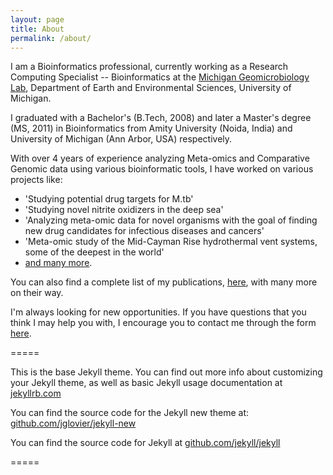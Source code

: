 ```yaml
---
layout: page
title: About
permalink: /about/
---
```


I am a Bioinformatics professional, currently working as a Research Computing Specialist -- Bioinformatics at the [Michigan Geomicrobiology Lab](http://www.earth.lsa.umich.edu/geomicrobiology/Index.html), Department of Earth and Environmental Sciences, University of Michigan. 

I graduated with a Bachelor's (B.Tech, 2008) and later a Master's degree (MS, 2011) in Bioinformatics from Amity University (Noida, India) and University of Michigan (Ann Arbor, USA) respectively.

With over 4 years of experience analyzing Meta-omics and Comparative Genomic data using various bioinformatic tools, I have worked on various projects like:

* 'Studying potential drug targets for M.tb' 
* 'Studying novel nitrite oxidizers in the deep sea' 
* 'Analyzing meta-omic data for novel organisms with the goal of finding new drug candidates for infectious diseases and cancers' 
* 'Meta-omic study of the Mid-Cayman Rise hydrothermal vent systems, some of the deepest in the world' 
* [and many more](http://www.sunitjain.com/projects).

You can also find a complete list of my publications, [here](http://www.sunitjain.com/publications), with many more on their way.

I'm always looking for new opportunities. If you have questions that you think I may help you with, I encourage you to contact me through the form [here](http://www.sunitjain.com/contact).


=====

This is the base Jekyll theme. You can find out more info about customizing your Jekyll theme, as well as basic Jekyll usage documentation at [jekyllrb.com](http://jekyllrb.com/)

You can find the source code for the Jekyll new theme at: [github.com/jglovier/jekyll-new](https://github.com/jglovier/jekyll-new)

You can find the source code for Jekyll at [github.com/jekyll/jekyll](https://github.com/jekyll/jekyll)

=====